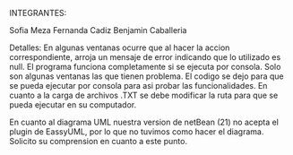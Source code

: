 INTEGRANTES:

Sofia Meza
Fernanda Cadiz
Benjamin Caballeria

Detalles:
En algunas ventanas ocurre que al hacer la accion correspondiente, arroja un mensaje de error indicando
que lo utilizado es null. El programa funciona completamente si se ejecuta por consola. Solo son algunas
ventanas las que tienen problema. El codigo se dejo para que se pueda ejecutar por consola para asi 
probar las funcionalidades. En cuanto a la carga de archivos .TXT se debe modificar la ruta para que
se pueda ejecutar en su computador.


En cuanto al diagrama UML nuestra version de netBean (21) no acepta el plugin de EassyUML, por lo que
no tuvimos como hacer el diagrama. Solicito su comprension en cuanto a este punto. 
